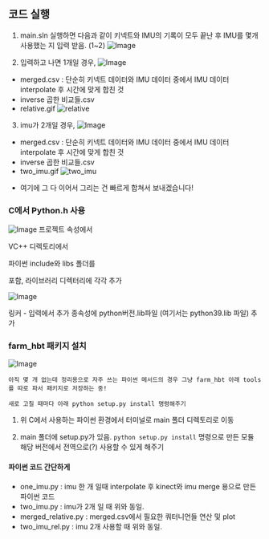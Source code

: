 ## 코드 실행
1. main.sln 실행하면 다음과 같이 키넥트와 IMU의 기록이 모두 끝난 후 IMU를 몇개 사용했는 지 입력 받음. (1~2)
![Image](https://i.imgur.com/I9kHtoD.png)

2. 입력하고 나면 1개일 경우,
![Image](https://i.imgur.com/NX430iX.png)
- merged.csv : 단순히 키넥트 데이터와 IMU 데이터 중에서 IMU 데이터 interpolate 후 시간에 맞게 합친 것
- inverse 곱한 비교들.csv
- relative.gif
![relative](https://user-images.githubusercontent.com/48379869/149403777-53693bbf-a3d9-412e-bdfa-c07016ba076d.gif)

3. imu가 2개일 경우,
![Image](https://i.imgur.com/YI2T1w9.png)
- merged.csv : 단순히 키넥트 데이터와 IMU 데이터 중에서 IMU 데이터 interpolate 후 시간에 맞게 합친 것
- inverse 곱한 비교들.csv
- two_imu.gif
![two_imu](https://user-images.githubusercontent.com/48379869/149404080-d42d1dc7-bde0-4348-94f4-bff44ac38711.gif)

+ 여기에 그 다 이어서 그리는 건 빠르게 합쳐서 보내겠습니다!

### C에서 Python.h 사용
![Image](https://i.imgur.com/LkKamCS.png)
프로젝트 속성에서

VC++ 디렉토리에서

파이썬 include와 libs 폴더를

포함, 라이브러리 디렉터리에 각각 추가

![Image](https://i.imgur.com/6n6IQmS.png)

링커 - 입력에서 추가 종속성에 python버전.lib파일 (여기서는 python39.lib 파일) 추가

### farm_hbt 패키지 설치
![Image](https://i.imgur.com/7spvEld.png)
```
아직 몇 개 없는데 정리용으로 자주 쓰는 파이썬 메서드의 경우 그냥 farm_hbt 아래 tools를 따로 파서 패키지로 저장하는 중!

새로 고칠 때마다 아래 python setup.py install 명령해주기
```
1. 위 C에서 사용하는 파이썬 환경에서 터미널로 main 폴더 디렉토리로 이동

2. main 폴더에 setup.py가 있음. `python setup.py install` 명령으로 만든 모듈 해당 버전에서 전역으로(?) 사용할 수 있게 해주기

#### 파이썬 코드 간단하게
- one_imu.py : imu 한 개 일때 interpolate 후 kinect와 imu merge 용으로 만든 파이썬 코드
- two_imu.py : imu가 2개 일 때 위와 동일.
- merged_relative.py : merged.csv에서 필요한 쿼터니언들 연산 및 plot
- two_imu_rel.py : imu 2개 사용할 때 위와 동일.